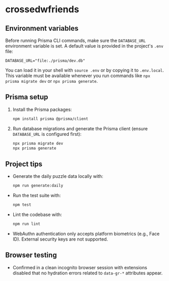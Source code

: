 # crossedwfriends

## Environment variables

Before running Prisma CLI commands, make sure the `DATABASE_URL` environment variable is set. A default value is provided in the project's `.env` file:

```
DATABASE_URL="file:./prisma/dev.db"
```

You can load it in your shell with `source .env` or by copying it to `.env.local`. This variable must be available whenever you run commands like `npx prisma migrate dev` or `npx prisma generate`.

## Prisma setup

1. Install the Prisma packages:

   ```bash
   npm install prisma @prisma/client
   ```

2. Run database migrations and generate the Prisma client (ensure `DATABASE_URL` is configured first):

   ```bash
   npx prisma migrate dev
   npx prisma generate
   ```

## Project tips

- Generate the daily puzzle data locally with:

  ```bash
  npm run generate:daily
  ```

- Run the test suite with:

  ```bash
  npm test
  ```

- Lint the codebase with:

  ```bash
  npm run lint
  ```

- WebAuthn authentication only accepts platform biometrics (e.g., Face ID).
  External security keys are not supported.

## Browser testing

- Confirmed in a clean incognito browser session with extensions disabled that no hydration errors related to `data-gr-*` attributes appear.
